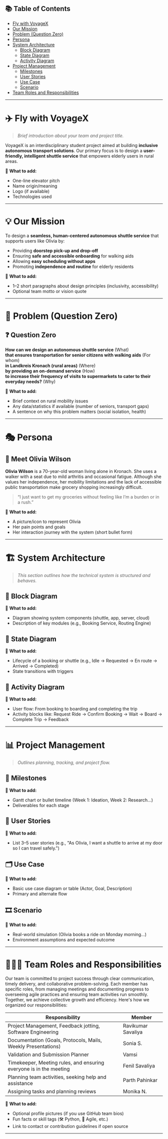 ## 📚 Table of Contents

- [Fly with VoyageX](#fly-with-voyagex)
- [Our Mission](#our-mission)
- [Problem (Question Zero)](#problem-question-zero)
- [Persona](#persona)
- [System Architecture](#system-architecture)
  - [Block Diagram](#block-diagram)
  - [State Diagram](#state-diagram)
  - [Activity Diagram](#activity-diagram)
- [Project Management](#project-management)
  - [Milestones](#milestones)
  - [User Stories](#user-stories)
  - [Use Case](#use-case)
  - [Scenario](#scenario)
- [Team Roles and Responsibilities](#team-roles-and-responsibilities)

---

# ✈️ Fly with VoyageX

> _Brief introduction about your team and project title._

VoyageX is an interdisciplinary student project aimed at building **inclusive autonomous transport solutions**. Our primary focus is to design a **user-friendly, intelligent shuttle service** that empowers elderly users in rural areas.

📌 **What to add:**
- One-line elevator pitch
- Name origin/meaning
- Logo (if available)
- Technologies used

---

# 💡 Our Mission

To design a **seamless, human-centered autonomous shuttle service** that supports users like Olivia by:

- Providing **doorstep pick-up and drop-off**
- Ensuring **safe and accessible onboarding** for walking aids
- Allowing **easy scheduling without apps**
- Promoting **independence and routine** for elderly residents

📌 **What to add:**
- 1–2 short paragraphs about design principles (inclusivity, accessibility)
- Optional team motto or vision quote

---

# 🧠 Problem (Question Zero)

## ❓ Question Zero

**How can we design an autonomous shuttle service** (What)  
**that ensures transportation for senior citizens with walking aids** (For whom)  
**in Landkreis Kronach (rural areas)** (Where)  
**by providing an on-demand service** (How)  
**to increase their frequency of visits to supermarkets to cater to their everyday needs?** (Why)

📌 **What to add:**
- Brief context on rural mobility issues
- Any data/statistics if available (number of seniors, transport gaps)
- A sentence on why this problem matters (social isolation, health)

---

# 🎭 Persona

## 👵 Meet Olivia Wilson

**Olivia Wilson** is a 70-year-old woman living alone in Kronach. She uses a walker with a seat due to mild arthritis and occasional fatigue. Although she values her independence, her mobility limitations and the lack of accessible public transportation make grocery shopping increasingly difficult.

> “I just want to get my groceries without feeling like I’m a burden or in a rush.”

📌 **What to add:**
- A picture/icon to represent Olivia
- Her pain points and goals
- Her interaction journey with the system (short bullet form)

---

# 🏗️ System Architecture

> _This section outlines how the technical system is structured and behaves._

## 🧱 Block Diagram

📌 **What to add:**
- Diagram showing system components (shuttle, app, server, cloud)
- Description of key modules (e.g., Booking Service, Routing Engine)

## 🔁 State Diagram

📌 **What to add:**
- Lifecycle of a booking or shuttle (e.g., Idle → Requested → En route → Arrived → Completed)
- State transitions with triggers

## 🔄 Activity Diagram

📌 **What to add:**
- User flow: From booking to boarding and completing the trip
- Activity blocks like: Request Ride → Confirm Booking → Wait → Board → Complete Trip → Feedback

---

# 📊 Project Management

> _Outlines planning, tracking, and project flow._

## 🚩 Milestones

📌 **What to add:**
- Gantt chart or bullet timeline (Week 1: Ideation, Week 2: Research...)
- Deliverables for each stage

## 🧩 User Stories

📌 **What to add:**
- List 3–5 user stories (e.g., "As Olivia, I want a shuttle to arrive at my door so I can travel safely.")

## 🗂️ Use Case

📌 **What to add:**
- Basic use case diagram or table (Actor, Goal, Description)
- Primary and alternate flow

## 🎞️ Scenario

📌 **What to add:**
- Real-world simulation (Olivia books a ride on Monday morning...)
- Environment assumptions and expected outcome

---

# 🧑‍🤝‍🧑 Team Roles and Responsibilities

Our team is committed to project success through clear communication, timely delivery, and collaborative problem-solving. Each member has specific roles, from managing meetings and documenting progress to overseeing agile practices and ensuring team activities run smoothly. Together, we achieve collective growth and efficiency. Here's how we organized our responsibilities:

| **Responsibility**                                                                 | **Member**             |
|------------------------------------------------------------------------------------|------------------------|
| Project Management, Feedback jotting, Software Engineering                         | Ravikumar Savaliya     |
| Documentation (Goals, Protocols, Mails, Weekly Presentations)                      | Sonia S.               |
| Validation and Submission Planner                                                  | Vamsi                  |
| Timekeeper, Meeting rules, and ensuring everyone is in the meeting                 | Fenil Savaliya         |
| Planning team activities, seeking help and assistance                              | Parth Pahinkar         |
| Assigning tasks and planning reviews                                               | Monika N.              |

📌 **What to add:**
- Optional profile pictures (if you use GitHub team bios)
- Fun facts or skill tags (🛠️ Python, 🎯 Agile, etc.)
- Link to contact or contribution guidelines if open source

---
